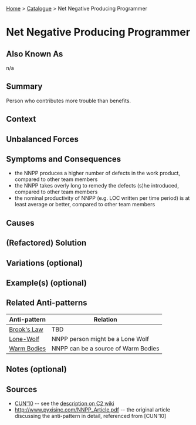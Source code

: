 [Home](../README.md) > [Catalogue](../Antipatterns_catalogue.md) > Net Negative Producing Programmer

# Net Negative Producing Programmer

## Also Known As

n/a

## Summary

Person who contributes more trouble than benefits.

## Context

## Unbalanced Forces

## Symptoms and Consequences
 
 - the NNPP produces a higher number of defects in the work product, compared to other team members
 - the NNPP takes overly long to remedy the defects (s)he introduced, compared to other team members
 - the nominal productivity of NNPP (e.g. LOC written per time period) is at least average or better, compared to other team members

## Causes

## (Refactored) Solution

## Variations (optional) 

## Example(s) (optional) 

## Related Anti-patterns

|Anti-pattern  | Relation |
|--|--|
| [Brook's Law](Brooks_Law.md) | TBD |
| [Lone-Wolf](Lone-Wolf.md) | NNPP person might be a Lone Wolf |
| [Warm Bodies](Warm_Bodies.md) | NNPP can be a source of Warm Bodies |

## Notes (optional) 

## Sources

* [CUN'10](../References.md) -- see the [description on C2 wiki](https://wiki.c2.com/?NetNegativeProducingProgrammer)
* http://www.pyxisinc.com/NNPP_Article.pdf -- the original article discussing the anti-pattern in detail, referenced from \[CUN'10\]
